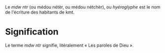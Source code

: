 <!-- TITLE: mdw ntr -->
<!-- SUBTITLE: Présentation des écritures mdw ntr -->

Le *mdw ntr* (ou médou nétèr, ou médou nétchèr), ou *hyéroglyphe* est le nom de l'écriture des habitants de kmt.
# Signification 
Le terme *mdw ntr* signifie, litéralement « Les paroles de Dieu ».